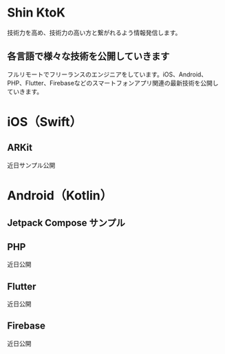 # Shin KtoK

技術力を高め、技術力の高い方と繋がれるよう情報発信します。

## 各言語で様々な技術を公開していきます

フルリモートでフリーランスのエンジニアをしています。iOS、Android、PHP、Flutter、Firebaseなどのスマートフォンアプリ関連の最新技術を公開していきます。

# iOS（Swift）

## ARKit

近日サンプル公開

# Android（Kotlin）

## Jetpack Compose サンプル

## PHP

近日公開

## Flutter

近日公開

## Firebase

近日公開


